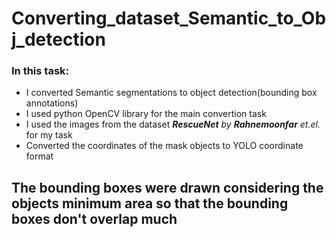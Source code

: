 # Converting_dataset_Semantic_to_Obj_detection
### In this task:
+ I converted Semantic segmentations to object detection(bounding box annotations)
+ I used python OpenCV library for the main convertion task
+ I used the images from the dataset _**RescueNet** by **Rahnemoonfar** et.el._ for my task
+ Converted the coordinates of the mask objects to YOLO coordinate format

## The bounding boxes were drawn considering the objects minimum area so that the bounding boxes don't overlap much
